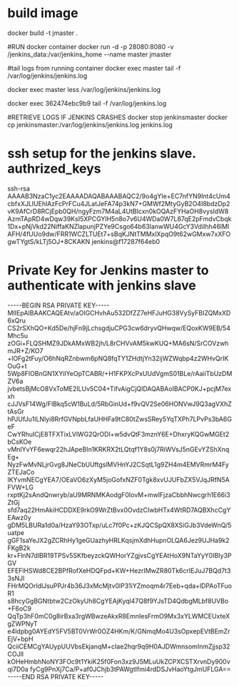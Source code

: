 # build image
docker build -t jmaster .

#RUN docker container
docker run -d -p 28080:8080 -v /jenkins_data:/var/jenkins_home --name master jmaster


#tail logs from running container
docker exec master tail -f /var/log/jenkins/jenkins.log

docker exec master less  /var/log/jenkins/jenkins.log

docker exec 362474ebc9b9 tail -f /var/log/jenkins.log

#RETRIEVE LOGS IF JENKINS CRASHES
docker stop jenkinsmaster
docker cp jenkinsmaster:/var/log/jenkins/jenkins.log jenkins.log

# ssh setup for the jenkins slave. authrized_keys
ssh-rsa AAAAB3NzaC1yc2EAAAADAQABAAABAQC2/9o4gYIe+EC7nfYN9lnt4cUm4cbfxXJLIUEhlAzFcPrFCu4JLatJeFA74p3kN7+GMWf2MtyGyB2O4I8bdzDp2vK9AfCrD8RCjEpb0QH/ngyFzm7M4aL4UtBIcxn0kOQAzFYHaOH8vysIdW8AzmTApRD4wDqw39KsI5XPCGYlH5n8o7v6U4WDa0W7L87qE2pFmdvCbqk1Dx+pNjVkd22NiffaKNZlapunjPZYe9Csgo64b63lanwWU4GcY3VdiIhh46lMIAFH/4fUUo9dw/FRR1WCZLTUEt7+sBqKJNtTMMxlXpqO9t62wGMxw7xXFOgwTYgtS/kLTj5OJ+8CKAKN jenkins@f17287f64eb0

# Private Key for Jenkins master to authenticate with jenkins slave 

-----BEGIN RSA PRIVATE KEY-----
MIIEpAIBAAKCAQEAtv/aOIGCHvhAu532DfZZ7eHFJuHG38VySyFBIZQMxXD6xQru
CS2rSXhQO+Kd5De/hjFn9jLchsgdjuCPG3cw6dryvQHwqw/EQoxKW9EB/54Mhc5u
zOGi+FLQSHMZ9JDkAMxWB2jh/L8rCHVvAM5kwKUQ+MA6sN/SrCOVzwhmJR+Z/KO7
+lOFg2tFuy/O6hNqRZnbwm6pNQ8fqTY1ZHdtjYn32ijWZWqbp4z2WHvQrIKOuG+t
5Wp8FlOBnGN1XYiIYeOpTCABR/+H1FKPXcPxUUdVgmS01BLe/rAaiiTbUzDMZV6a
jvbetsBjMcO8VxToME2ILUv5C04+TifvAigCjQIDAQABAoIBACP0KJ+pcjM7exxh
cJJVsF14Wg/FlBkq5cW1BuLd/5RbGinUd+f9vQV2Se06HONVwJ9Q3agVXhZtAsGr
hPJUfJu1lLNlyi8RrfGVNpbLfaUHHFa9tC80tZwsSRey5YqTXPh7LPvPs3bA6GeF
CwYRhuICjE8TFXTixLVlWG2QrODl+w5dvQtF3mznY6E+DhxryKQGwMGEt2bCsKOe
vMnlYvYF6ewqr22hJApeBIn1KRKRX2tLQtqf1Y8s0j7RiWVsJ5nGEvYZShXnqEg+
NyzFwMvNLjrGvg8JNeCbUUftgslMVHnYJ2CSqtL1g9ZH4m4EMVRmrM4FyZTEJaCo
lKYvmNECgYEA7/OEaVO6zXyM5joGofxNZF0Tgk8xvUJUFbZX5VJqJRfN5AFVW+LG
rxptKj2sAndQnwryb/aU9MRNMKAodgF0IovM+mwlFjzaCbbhNwcgrh1E66i3ZtGj
sfd7aq22HmAkiHCDDXE9rkO9WrZtBvx0OvdzCIwbHTx4WtRD7AQBXhcCgYEAwz0y
gDM5LBURa1d0a/HzaY93OTxp/uLc7f0Pc+zKJQCSpQX8XSiGJb3VdeWnQ/5uatpe
gGF1saYeJX2gZCRhHy1geGUazhyHRLKqsjmXdhHupnOLQA6Jez9UJHa9k2FKgB2k
kr+FlnN7dlBR19TPSv5SKfbeyzckQWHorYZgjvsCgYEAtHoX9NTaYyY0IBIy3PGV
EFEFlHSWd8CE2BPfRofXeHDQFpd+KW+HezrIMwZR80Tk6crlEJuJ7BQd7t33sNJl
FHrMQOrIdlJsuPPJr4b36J3xMcMjtv0lP31iYZmoqm4r7Eeb+qda+lDPAoTFuoR1
s8hcyGgBGNtbtw2CzOkyUh8CgYEAjKyql47Q8f9YJsTD4QdbgMLbf8UVBo+F6oC9
QqTp3hF0mC0g8irBxa3rgWBwzeAkxR8EmnIesFrmO9Mx3xYLWMCEUxteXgZWPNyT
e4ldpbg0AYEdY5FV5BT0VrWr0OZ4HKm/K/GNmqMo4U3sOpxepEVtBEmZrEjV+bpH
QciiCEMCgYAUypUUVbsEkjanqM+cIae2hqr9q9H0AJDWmnsomInmZjjsp32COJlI
kOHeHmbhNoNY3FOc9t1YkiK25f0Fon3xz9J5MLuUkZCPXCSTXrvnDy900vqi7D0a
fyCg9PnXj7Ca/P+af0JChjb3tPAWgtIfmi4rdDSJvHaoYtgJmUFLGA==
-----END RSA PRIVATE KEY-----